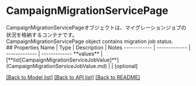 # CampaignMigrationServicePage

<div lang=\"ja\">CampaignMigrationServicePageオブジェクトは、マイグレーションジョブの状況を格納するコンテナです。</div> <div lang=\"en\">CampaignMigrationServicePage object contains migration job status.</div> 
## Properties
Name | Type | Description | Notes
------------ | ------------- | ------------- | -------------
**values** | [**list[CampaignMigrationServiceJobValue]**](CampaignMigrationServiceJobValue.md) |  | [optional] 

[[Back to Model list]](../README.md#documentation-for-models) [[Back to API list]](../README.md#documentation-for-api-endpoints) [[Back to README]](../README.md)


